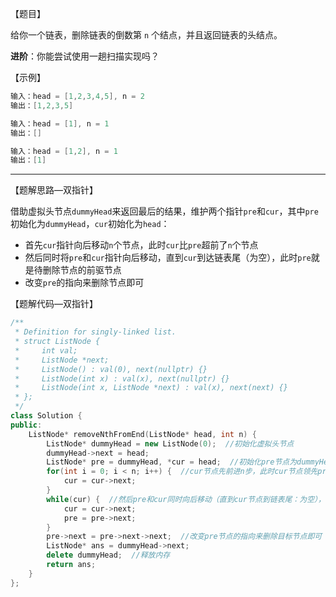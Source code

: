 【题目】

给你一个链表，删除链表的倒数第 `n` 个结点，并且返回链表的头结点。

**进阶**：你能尝试使用一趟扫描实现吗？

【示例】

```c++
输入：head = [1,2,3,4,5], n = 2
输出：[1,2,3,5]
```

```c++
输入：head = [1], n = 1
输出：[]
```

```c++
输入：head = [1,2], n = 1
输出：[1]
```

---

【题解思路—双指针】

借助虚拟头节点`dummyHead`来返回最后的结果，维护两个指针`pre`和`cur`，其中`pre`初始化为`dummyHead`，`cur`初始化为`head`：

* 首先`cur`指针向后移动`n`个节点，此时`cur`比`pre`超前了`n`个节点
* 然后同时将`pre`和`cur`指针向后移动，直到`cur`到达链表尾（为空），此时`pre`就是待删除节点的前驱节点
* 改变`pre`的指向来删除节点即可

【题解代码—双指针】

```c++
/**
 * Definition for singly-linked list.
 * struct ListNode {
 *     int val;
 *     ListNode *next;
 *     ListNode() : val(0), next(nullptr) {}
 *     ListNode(int x) : val(x), next(nullptr) {}
 *     ListNode(int x, ListNode *next) : val(x), next(next) {}
 * };
 */
class Solution {
public:
    ListNode* removeNthFromEnd(ListNode* head, int n) {
        ListNode* dummyHead = new ListNode(0);  //初始化虚拟头节点
        dummyHead->next = head;  
        ListNode* pre = dummyHead, *cur = head;  //初始化pre节点为dummyHead，cur节点为head
        for(int i = 0; i < n; i++) {  //cur节点先前进n步，此时cur节点领先pre节点n步
            cur = cur->next;
        }
        while(cur) {  //然后pre和cur同时向后移动（直到cur节点到链表尾：为空），此时pre节点就就是待删除节点的前驱节点
            cur = cur->next;
            pre = pre->next;
        }
        pre->next = pre->next->next;  //改变pre节点的指向来删除目标节点即可
        ListNode* ans = dummyHead->next;
        delete dummyHead;  //释放内存
        return ans;
    }
};
```

